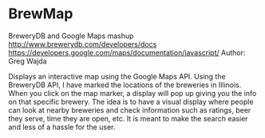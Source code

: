 # BrewMap
BreweryDB and Google Maps mashup
http://www.brewerydb.com/developers/docs
https://developers.google.com/maps/documentation/javascript/
Author: Greg Wajda


Displays an interactive map using the Google Maps API. Using the BreweryDB API, I have marked the locations of the breweries in Illinois. When you click on the map marker, a display will pop up giving you the info on that specific brewery. The idea is to have a visual display where people can look at nearby breweries and check information such as ratings, beer they serve, time they are open, etc. It is meant to make the search easier and less of a hassle for the user.

